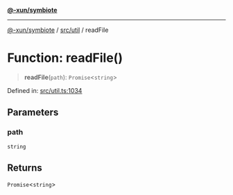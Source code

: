 [**@-xun/symbiote**](../../../README.md)

***

[@-xun/symbiote](../../../README.md) / [src/util](../README.md) / readFile

# Function: readFile()

> **readFile**(`path`): `Promise`\<`string`\>

Defined in: [src/util.ts:1034](https://github.com/Xunnamius/symbiote/blob/b951959a4a12ac484c8addc839f912c4e5767875/src/util.ts#L1034)

## Parameters

### path

`string`

## Returns

`Promise`\<`string`\>
